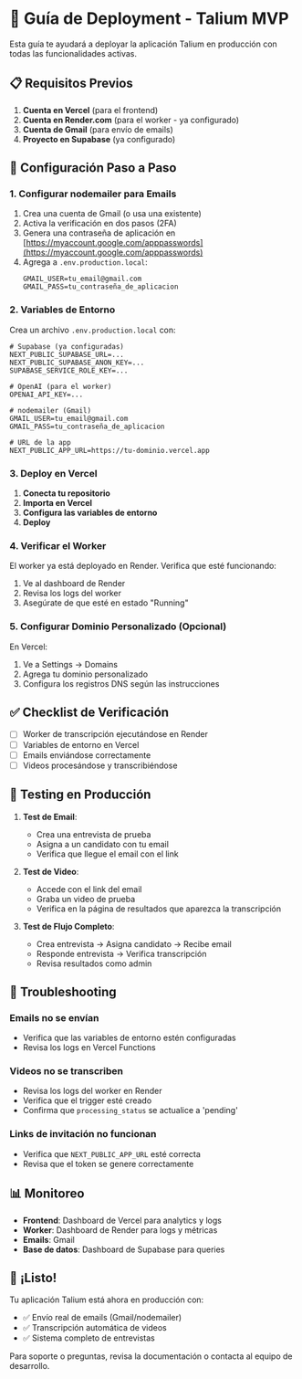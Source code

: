 # 🚀 Guía de Deployment - Talium MVP

Esta guía te ayudará a deployar la aplicación Talium en producción con todas las funcionalidades activas.

## 📋 Requisitos Previos

1. **Cuenta en Vercel** (para el frontend)
2. **Cuenta en Render.com** (para el worker - ya configurado)
3. **Cuenta de Gmail** (para envío de emails)
4. **Proyecto en Supabase** (ya configurado)

## 🔧 Configuración Paso a Paso

### 1. Configurar nodemailer para Emails

1. Crea una cuenta de Gmail (o usa una existente)
2. Activa la verificación en dos pasos (2FA)
3. Genera una contraseña de aplicación en [https://myaccount.google.com/apppasswords](https://myaccount.google.com/apppasswords)
4. Agrega a `.env.production.local`:
   ```env
   GMAIL_USER=tu_email@gmail.com
   GMAIL_PASS=tu_contraseña_de_aplicacion
   ```

### 2. Variables de Entorno

Crea un archivo `.env.production.local` con:

```env
# Supabase (ya configuradas)
NEXT_PUBLIC_SUPABASE_URL=...
NEXT_PUBLIC_SUPABASE_ANON_KEY=...
SUPABASE_SERVICE_ROLE_KEY=...

# OpenAI (para el worker)
OPENAI_API_KEY=...

# nodemailer (Gmail)
GMAIL_USER=tu_email@gmail.com
GMAIL_PASS=tu_contraseña_de_aplicacion

# URL de la app
NEXT_PUBLIC_APP_URL=https://tu-dominio.vercel.app
```

### 3. Deploy en Vercel

1. **Conecta tu repositorio**
2. **Importa en Vercel**
3. **Configura las variables de entorno**
4. **Deploy**

### 4. Verificar el Worker

El worker ya está deployado en Render. Verifica que esté funcionando:

1. Ve al dashboard de Render
2. Revisa los logs del worker
3. Asegúrate de que esté en estado "Running"

### 5. Configurar Dominio Personalizado (Opcional)

En Vercel:
1. Ve a Settings → Domains
2. Agrega tu dominio personalizado
3. Configura los registros DNS según las instrucciones

## ✅ Checklist de Verificación

- [ ] Worker de transcripción ejecutándose en Render
- [ ] Variables de entorno en Vercel
- [ ] Emails enviándose correctamente
- [ ] Videos procesándose y transcribiéndose

## 🧪 Testing en Producción

1. **Test de Email**:
   - Crea una entrevista de prueba
   - Asigna a un candidato con tu email
   - Verifica que llegue el email con el link

2. **Test de Video**:
   - Accede con el link del email
   - Graba un video de prueba
   - Verifica en la página de resultados que aparezca la transcripción

3. **Test de Flujo Completo**:
   - Crea entrevista → Asigna candidato → Recibe email
   - Responde entrevista → Verifica transcripción
   - Revisa resultados como admin

## 🚨 Troubleshooting

### Emails no se envían
- Verifica que las variables de entorno estén configuradas
- Revisa los logs en Vercel Functions

### Videos no se transcriben
- Revisa los logs del worker en Render
- Verifica que el trigger esté creado
- Confirma que `processing_status` se actualice a 'pending'

### Links de invitación no funcionan
- Verifica que `NEXT_PUBLIC_APP_URL` esté correcta
- Revisa que el token se genere correctamente

## 📊 Monitoreo

- **Frontend**: Dashboard de Vercel para analytics y logs
- **Worker**: Dashboard de Render para logs y métricas
- **Emails**: Gmail
- **Base de datos**: Dashboard de Supabase para queries

## 🎉 ¡Listo!

Tu aplicación Talium está ahora en producción con:
- ✅ Envío real de emails (Gmail/nodemailer)
- ✅ Transcripción automática de videos
- ✅ Sistema completo de entrevistas

Para soporte o preguntas, revisa la documentación o contacta al equipo de desarrollo. 